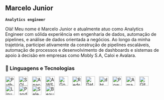## Marcelo Junior 

**`Analytics engineer`**


Olá! Meu nome é Marcelo Junior e atualmente atuo como Analytics Engineer com sólida experiência em engenharia de dados, automação de pipelines, e análise de dados orientada a negócios. Ao longo da minha trajetória, participei ativamente da construção de pipelines escaláveis, automação de processos e desenvolvimento de dashboards e sistemas de apoio à decisão em empresas como Mobly S.A, Caloi e Avalara.

### 🤖 Linguagens e Tecnologias

<img align="left" alt="Python" title="Python" width="30px" style="padding-right: 10px;" src="https://cdn.jsdelivr.net/gh/devicons/devicon@latest/icons/python/python-original.svg" />
<img align="left" alt="SQL" title="SQL" width="30px" style="padding-right: 10px;" src="https://img.icons8.com/ios-filled/50/1A1A1A/sql.png" />
<img align="left" alt="Apache Spark" title="Apache Spark" width="30px" style="padding-right: 10px;" src="https://upload.wikimedia.org/wikipedia/commons/f/f3/Apache_Spark_logo.svg" />
<img align="left" alt="AWS" title="Amazon Web Services" width="30px" style="padding-right: 10px;" src="https://img.icons8.com/color/48/000000/amazon-web-services.png" />
<img align="left" alt="Google Cloud" title="Google Cloud Platform" width="30px" style="padding-right: 10px;" src="https://img.icons8.com/color/48/google-cloud.png" />
<img align="left" alt="Redshift" title="Amazon Redshift" width="30px" style="padding-right: 10px;" src="https://img.icons8.com/color/48/000000/amazon-redshift.png" />
<img 
    align="left" 
    alt="Databricks" 
    title="Databricks" 
    width="30px" 
    style="padding-right: 10px;" 
    src="https://upload.wikimedia.org/wikipedia/commons/4/4b/Databricks_Logo.png" 
/>
<img align="left" alt="dbt" title="dbt (Data Build Tool)" width="30px" style="padding-right: 10px;" src="https://avatars.githubusercontent.com/u/36370445?s=200&v=4" />
<img align="left" alt="Power BI" title="Power BI" width="30px" style="padding-right: 10px;" src="https://img.icons8.com/color/48/power-bi.png" />
<img align="left" alt="Amazon QuickSight" title="Amazon QuickSight" width="30px" style="padding-right: 10px;" src="https://assets.aboutamazon.com/f0/32/94f01e46429f8b5b3f0c65e1b4ac/quicksight.png" />
<img align="left" alt="Git" title="Git" width="30px" style="padding-right: 10px;" src="https://cdn.jsdelivr.net/gh/devicons/devicon@latest/icons/git/git-original.svg" />
<img align="left" alt="Linux" title="Linux" width="30px" style="padding-right: 10px;" src="https://cdn.jsdelivr.net/gh/devicons/devicon@latest/icons/linux/linux-original.svg" />
<img align="left" alt="Pandas" title="Pandas" width="30px" style="padding-right: 10px;" src="https://cdn.jsdelivr.net/gh/devicons/devicon@latest/icons/pandas/pandas-original.svg" />
<img align="left" alt="Selenium" title="Selenium" width="30px" style="padding-right: 10px;" src="https://img.icons8.com/external-tal-revivo-color-tal-revivo/48/000000/external-selenium-a-portable-framework-for-testing-web-applications-logo-color-tal-revivo.png" />
<img align="left" alt="BeautifulSoup" title="BeautifulSoup" width="30px" style="padding-right: 10px;" src="https://upload.wikimedia.org/wikipedia/commons/thumb/4/4b/Beautiful_Soup_Logo.png/480px-Beautiful_Soup_Logo.png" />

<br/> <br/>

<br/> <br/>
